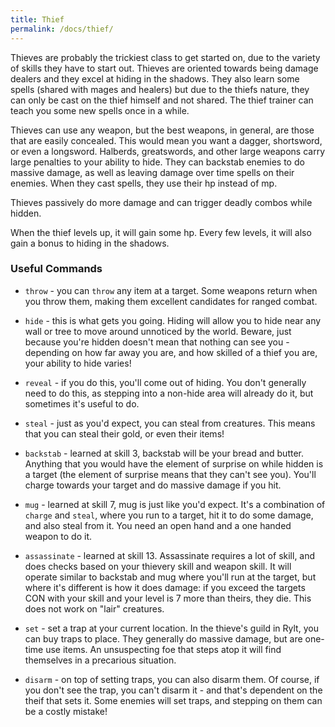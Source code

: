 ```yaml
---
title: Thief
permalink: /docs/thief/
---
```


Thieves are probably the trickiest class to get started on, due to the variety of skills they have to start out. Thieves are oriented towards being damage dealers and they excel at hiding in the shadows. They also learn some spells (shared with mages and healers) but due to the thiefs nature, they can only be cast on the thief himself and not shared. The thief trainer can teach you some new spells once in a while.

Thieves can use any weapon, but the best weapons, in general, are those that are easily concealed. This would mean you want a dagger, shortsword, or even a longsword. Halberds, greatswords, and other large weapons carry large penalties to your ability to hide. They can backstab enemies to do massive damage, as well as leaving damage over time spells on their enemies. When they cast spells, they use their hp instead of mp.

Thieves passively do more damage and can trigger deadly combos while hidden.

When the thief levels up, it will gain some hp. Every few levels, it will also gain a bonus to hiding in the shadows.

### Useful Commands

* `throw` - you can `throw` any item at a target. Some weapons return when you throw them, making them excellent candidates for ranged combat.

* `hide` - this is what gets you going. Hiding will allow you to hide near any wall or tree to move around unnoticed by the world. Beware, just because you're hidden doesn't mean that nothing can see you - depending on how far away you are, and how skilled of a thief you are, your ability to hide varies!

* `reveal` - if you do this, you'll come out of hiding. You don't generally need to do this, as stepping into a non-hide area will already do it, but sometimes it's useful to do.

* `steal` - just as you'd expect, you can steal from creatures. This means that you can steal their gold, or even their items! 

* `backstab` - learned at skill 3, backstab will be your bread and butter. Anything that you would have the element of surprise on while hidden is a target (the element of surprise means that they can't see you). You'll charge towards your target and do massive damage if you hit.

* `mug` - learned at skill 7, mug is just like you'd expect. It's a combination of `charge` and `steal`, where you run to a target, hit it to do some damage, and also steal from it. You need an open hand and a one handed weapon to do it.

* `assassinate` - learned at skill 13. Assassinate requires a lot of skill, and does checks based on your thievery skill and weapon skill. It will operate similar to backstab and mug where you'll run at the target, but where it's different is how it does damage: if you exceed the targets CON with your skill and your level is 7 more than theirs, they die. This does not work on "lair" creatures.

* `set` - set a trap at your current location. In the thieve's guild in Rylt, you can buy traps to place. They generally do massive damage, but are one-time use items. An unsuspecting foe that steps atop it will find themselves in a precarious situation.

* `disarm` - on top of setting traps, you can also disarm them. Of course, if you don't see the trap, you can't disarm it - and that's dependent on the theif that sets it. Some enemies will set traps, and stepping on them can be a costly mistake!
